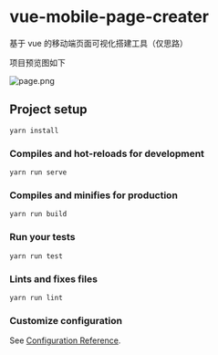 # vue-mobile-page-creater

基于 vue 的移动端页面可视化搭建工具（仅思路）

项目预览图如下

![page.png](https://i.loli.net/2019/04/04/5ca5cdc8ed95d.png)

## Project setup
```
yarn install
```

### Compiles and hot-reloads for development
```
yarn run serve
```

### Compiles and minifies for production
```
yarn run build
```

### Run your tests
```
yarn run test
```

### Lints and fixes files
```
yarn run lint
```

### Customize configuration
See [Configuration Reference](https://cli.vuejs.org/config/).

